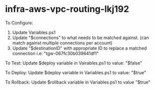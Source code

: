 # infra-aws-vpc-routing-lkj192

To Configure:
1) Update Variables.ps1
2) Update "$connections" to what needs to be matched against. (can match against multiple connections per account)
2) Update "$destinationID" with appropriate ID to replace a matched connection i.e: "tgw-067fc30b039641df1"

To Test:
Update $deploy variable in Vairables.ps1 to value: "$false" 

To Deploy:
Update $deploy variable in Variables.ps1 to value: "$true"

To Rollback:
Update $rollback variable in Variables.ps1 to value "$true"